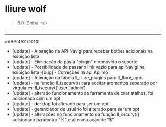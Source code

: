 lliure wolf
=========
> 6.0 (Shiba inu) 

---

---

####(4/01/2013)
- [update] - Alteração na API Navigi para receber botões acicionais na exibição lista
- [update] - Eliminação da pasta "plugin" e removido o suporte
- [update] - Possibilidade de passar o link vazio para api Navigi na exibição lista
 -[bug] - Correções na api Aplimo
- [update] - Alteração da tabela ll_lliure_plugins para ll_lliure_apps
- [update] - na função ll_tsecuryt() para aceitar argmentos separado por virgula ex: ll_tsecuryt('user','admin')
- [update] - alterado funcionamento da ferramenta de criar atalhos, foi adicionada com um opt
- [update] - desktop foi alterado para ser um opt
- [update] - gerenciador de usuário foi alterado para ser um opt
- [update] - alterações no funcionamento da função ll_securyt(), adicionado parametro "%" e alterada ação de "$"